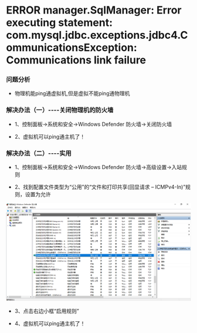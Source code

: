 # ERROR manager.SqlManager: Error executing statement: com.mysql.jdbc.exceptions.jdbc4.CommunicationsException: Communications link failure

### 问题分析

* 物理机能ping通虚拟机,但是虚拟不能ping通物理机

### 解决办法（一）----关闭物理机的防火墙

* 1、控制面板->系统和安全->Windows Defender 防火墙->关闭防火墙

* 2、虚拟机可以ping通主机了！

### 解决办法（二）----实用

* 1、控制面板->系统和安全->Windows Defender 防火墙->高级设置->入站规则

* 2、找到配置文件类型为“公用”的“文件和打印共享(回显请求 – ICMPv4-In)”规则，设置为允许

<div align="center"><img src="https://github.com/sunnyandgood/MyBlog/blob/master/BUG经验/img/解决物理机ping不通虚拟机.png"/></div>

* 3、点击右边小框“启用规则”

* 4、虚拟机可以ping通主机了！
